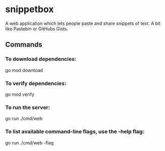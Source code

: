 # snippetbox

A web application which lets people paste and share snippets of text. A bit like Pastebin or GitHubs Gists.

## Commands

### To download dependencies:

go mod download

### To verify dependencies:

go mod verify

### To run the server:

go run ./cmd/web

### To list available command-line flags, use the -help flag:

go run ./cmd/web -flag
